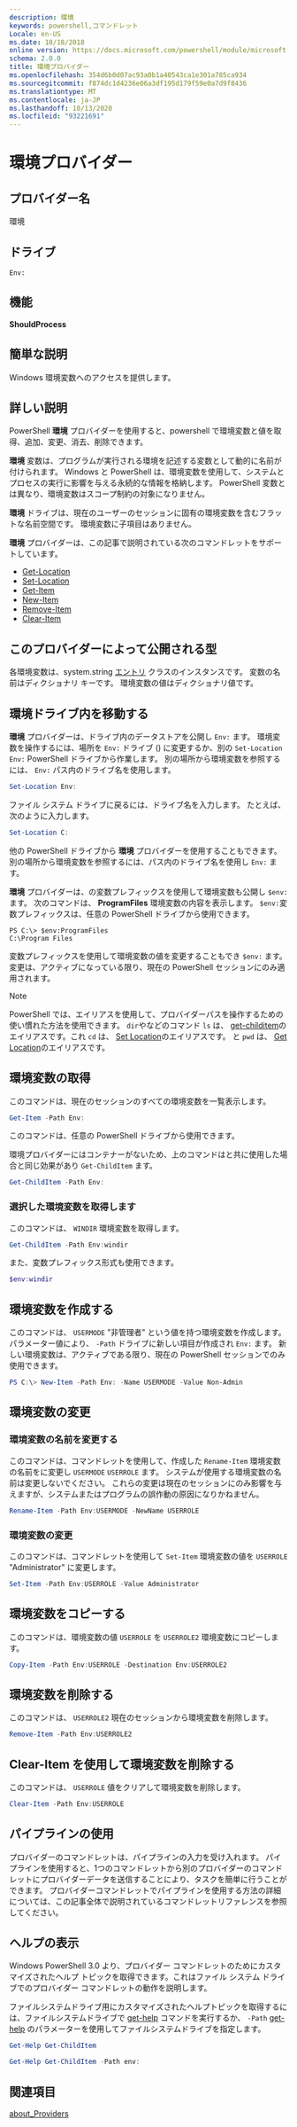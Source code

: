 ```yaml
---
description: 環境
keywords: powershell,コマンドレット
Locale: en-US
ms.date: 10/18/2018
online version: https://docs.microsoft.com/powershell/module/microsoft.powershell.core/about/about_environment_provider?view=powershell-6&WT.mc_id=ps-gethelp
schema: 2.0.0
title: 環境プロバイダー
ms.openlocfilehash: 354d6b0d07ac93a0b1a40543ca1e301a785ca934
ms.sourcegitcommit: f874dc1d4236e06a3df195d179f59e0a7d9f8436
ms.translationtype: MT
ms.contentlocale: ja-JP
ms.lasthandoff: 10/13/2020
ms.locfileid: "93221691"
---
```

# <a name="environment-provider"></a>環境プロバイダー

## <a name="provider-name"></a>プロバイダー名
環境

## <a name="drives"></a>ドライブ

`Env:`

## <a name="capabilities"></a>機能

**ShouldProcess**

## <a name="short-description"></a>簡単な説明

Windows 環境変数へのアクセスを提供します。

## <a name="detailed-description"></a>詳しい説明

PowerShell **環境** プロバイダーを使用すると、powershell で環境変数と値を取得、追加、変更、消去、削除できます。

**環境** 変数は、プログラムが実行される環境を記述する変数として動的に名前が付けられます。 Windows と PowerShell は、環境変数を使用して、システムとプロセスの実行に影響を与える永続的な情報を格納します。 PowerShell 変数とは異なり、環境変数はスコープ制約の対象になりません。

**環境** ドライブは、現在のユーザーのセッションに固有の環境変数を含むフラットな名前空間です。 環境変数に子項目はありません。

**環境** プロバイダーは、この記事で説明されている次のコマンドレットをサポートしています。

- [Get-Location](xref:Microsoft.PowerShell.Management.Get-Location)
- [Set-Location](xref:Microsoft.PowerShell.Management.Set-Location)
- [Get-Item](xref:Microsoft.PowerShell.Management.Get-Item)
- [New-Item](xref:Microsoft.PowerShell.Management.New-Item)
- [Remove-Item](xref:Microsoft.PowerShell.Management.Remove-Item)
- [Clear-Item](xref:Microsoft.PowerShell.Management.Clear-Item)

## <a name="types-exposed-by-this-provider"></a>このプロバイダーによって公開される型

各環境変数は、system.string [エントリ](/dotnet/api/system.collections.dictionaryentry) クラスのインスタンスです。 変数の名前はディクショナリ キーです。 環境変数の値はディクショナリ値です。

## <a name="navigating-the-environment-drive"></a>環境ドライブ内を移動する

**環境** プロバイダーは、ドライブ内のデータストアを公開し `Env:` ます。 環境変数を操作するには、場所を `Env:` ドライブ () に変更するか、別の `Set-Location Env:` PowerShell ドライブから作業します。 別の場所から環境変数を参照するには、 `Env:` パス内のドライブ名を使用します。

```powershell
Set-Location Env:
```

ファイル システム ドライブに戻るには、ドライブ名を入力します。 たとえば、次のように入力します。

```powershell
Set-Location C:
```

他の PowerShell ドライブから **環境** プロバイダーを使用することもできます。 別の場所から環境変数を参照するには、パス内のドライブ名を使用し `Env:` ます。

**環境** プロバイダーは、の変数プレフィックスを使用して環境変数も公開し `$env:` ます。  次のコマンドは、 **ProgramFiles** 環境変数の内容を表示します。 `$env:`変数プレフィックスは、任意の PowerShell ドライブから使用できます。

```
PS C:\> $env:ProgramFiles
C:\Program Files
```

変数プレフィックスを使用して環境変数の値を変更することもでき `$env:` ます。  変更は、アクティブになっている限り、現在の PowerShell セッションにのみ適用されます。

> [!NOTE]
> PowerShell では、エイリアスを使用して、プロバイダーパスを操作するための使い慣れた方法を使用できます。 `dir`やなどのコマンド `ls` は、 [get-childitem](xref:Microsoft.PowerShell.Management.Get-ChildItem)のエイリアスです。これ `cd` は、 [Set Location](xref:Microsoft.PowerShell.Management.Set-Location)のエイリアスです。 と `pwd` は、 [Get Location](xref:Microsoft.PowerShell.Management.Get-Location)のエイリアスです。

## <a name="getting-environment-variables"></a>環境変数の取得

このコマンドは、現在のセッションのすべての環境変数を一覧表示します。

```powershell
Get-Item -Path Env:
```

このコマンドは、任意の PowerShell ドライブから使用できます。

環境プロバイダーにはコンテナーがないため、上のコマンドはと共に使用した場合と同じ効果があり `Get-ChildItem` ます。

```powershell
Get-ChildItem -Path Env:
```

### <a name="get-a-selected-environment-variable"></a>選択した環境変数を取得します

このコマンドは、 `WINDIR` 環境変数を取得します。

```powershell
Get-ChildItem -Path Env:windir
```

また、変数プレフィックス形式も使用できます。

```powershell
$env:windir
```

## <a name="create-an-environment-variable"></a>環境変数を作成する

このコマンドは、 `USERMODE` "非管理者" という値を持つ環境変数を作成します。 パラメーター値により、 `-Path` ドライブに新しい項目が作成され `Env:` ます。 新しい環境変数は、アクティブである限り、現在の PowerShell セッションでのみ使用できます。

```powershell
PS C:\> New-Item -Path Env: -Name USERMODE -Value Non-Admin
```

## <a name="changing-an-environment-variable"></a>環境変数の変更

### <a name="rename-an-environment-variable"></a>環境変数の名前を変更する

このコマンドは、コマンドレットを使用して、作成した `Rename-Item` 環境変数の名前をに変更し `USERMODE` `USERROLE` ます。 システムが使用する環境変数の名前は変更しないでください。 これらの変更は現在のセッションにのみ影響を与えますが、システムまたはプログラムの誤作動の原因になりかねません。

```powershell
Rename-Item -Path Env:USERMODE -NewName USERROLE
```

### <a name="change-an-environment-variable"></a>環境変数の変更

このコマンドは、コマンドレットを使用して `Set-Item` 環境変数の値を `USERROLE` "Administrator" に変更します。

```powershell
Set-Item -Path Env:USERROLE -Value Administrator
```

## <a name="copy-an-environment-variable"></a>環境変数をコピーする

このコマンドは、環境変数の値 `USERROLE` を `USERROLE2` 環境変数にコピーします。

```powershell
Copy-Item -Path Env:USERROLE -Destination Env:USERROLE2
```

## <a name="remove-an-environment-variable"></a>環境変数を削除する

このコマンドは、 `USERROLE2` 現在のセッションから環境変数を削除します。

```powershell
Remove-Item -Path Env:USERROLE2
```

## <a name="remove-an-environment-variable-with-clear-item"></a>Clear-Item を使用して環境変数を削除する

このコマンドは、 `USERROLE` 値をクリアして環境変数を削除します。

```powershell
Clear-Item -Path Env:USERROLE
```

## <a name="using-the-pipeline"></a>パイプラインの使用

プロバイダーのコマンドレットは、パイプラインの入力を受け入れます。 パイプラインを使用すると、1つのコマンドレットから別のプロバイダーのコマンドレットにプロバイダーデータを送信することにより、タスクを簡単に行うことができます。
プロバイダーコマンドレットでパイプラインを使用する方法の詳細については、この記事全体で説明されているコマンドレットリファレンスを参照してください。

## <a name="getting-help"></a>ヘルプの表示

Windows PowerShell 3.0 より、プロバイダー コマンドレットのためにカスタマイズされたヘルプ トピックを取得できます。これはファイル システム ドライブでのプロバイダー コマンドレットの動作を説明します。

ファイルシステムドライブ用にカスタマイズされたヘルプトピックを取得するには、ファイルシステムドライブで [get-help](xref:Microsoft.PowerShell.Core.Get-Help) コマンドを実行するか、 `-Path` [get-help](xref:Microsoft.PowerShell.Core.Get-Help) のパラメーターを使用してファイルシステムドライブを指定します。

```powershell
Get-Help Get-ChildItem
```

```powershell
Get-Help Get-ChildItem -Path env:
```

## <a name="see-also"></a>関連項目

[about_Providers](../About/about_Providers.md)

